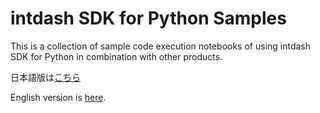 # intdash SDK for Python Samples

This is a collection of sample code execution notebooks of using intdash SDK for Python in combination with other products.


日本語版は[こちら](ja)  

English version is [here](en).   